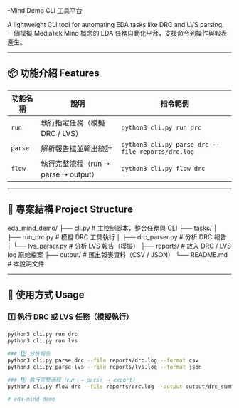 -Mind Demo CLI 工具平台

A lightweight CLI tool for automating EDA tasks like DRC and LVS parsing.  
一個模擬 MediaTek Mind 概念的 EDA 任務自動化平台，支援命令列操作與報表產生。

---

## 📦 功能介紹 Features

| 功能名稱 | 說明 | 指令範例 |
|----------|------|-----------|
| `run`    | 執行指定任務（模擬 DRC / LVS） | `python3 cli.py run drc` |
| `parse`  | 解析報告檔並輸出統計 | `python3 cli.py parse drc --file reports/drc.log` |
| `flow`   | 執行完整流程（run ➝ parse ➝ output） | `python3 cli.py flow drc` |

---

## 📁 專案結構 Project Structure

eda_mind_demo/
├── cli.py # 主控制腳本，整合任務與 CLI
├── tasks/
│ ├── run_drc.py # 模擬 DRC 工具執行
│ ├── drc_parser.py # 分析 DRC 報告
│ └── lvs_parser.py # 分析 LVS 報告（模擬）
├── reports/ # 放入 DRC / LVS log 原始檔案
├── output/ # 匯出報表資料（CSV / JSON）
└── README.md # 本說明文件



---

## 🚀 使用方式 Usage

### 1️⃣ 執行 DRC 或 LVS 任務（模擬執行）
```bash
python3 cli.py run drc
python3 cli.py run lvs

### 2️⃣ 分析報告
python3 cli.py parse drc --file reports/drc.log --format csv
python3 cli.py parse lvs --file reports/lvs.log --format json

### 3️⃣ 執行完整流程（run ➝ parse ➝ export）
python3 cli.py flow drc --file reports/drc.log --output output/drc_summary.csv

# eda-mind-demo
